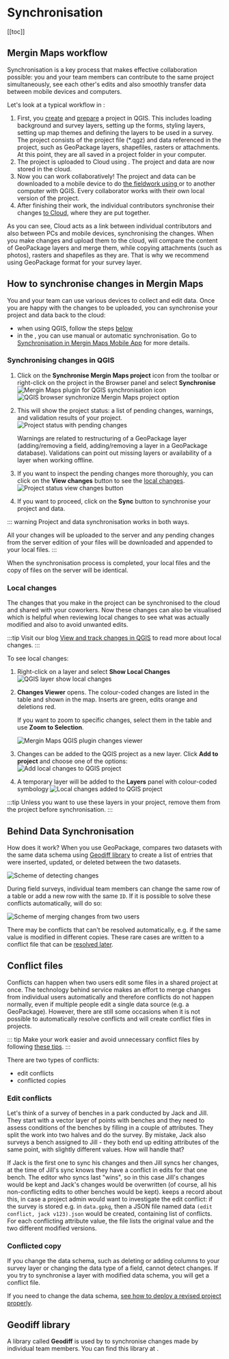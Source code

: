 # Synchronisation
[[toc]]

## Mergin Maps workflow
Synchronisation is a key process that makes effective collaboration possible: you and your team members can contribute to the same project simultaneously, see each other's edits and also smoothly transfer data between mobile devices and computers.

Let's look at a typical workflow in <MainPlatformNameLink />:
1. First, you [create](./create-project/#create-a-project-in-qgis) and [prepare](../gis/features/) a <MainPlatformName /> project in QGIS. This includes loading background and survey layers, setting up the forms, styling layers, setting up map themes and defining the layers to be used in a survey. The <MainPlatformName /> project consists of the project file (*.qgz) and data referenced in the project, such as GeoPackage layers, shapefiles, rasters or attachments. At this point, they are all saved in a project folder in your computer.
2. The <MainPlatformName /> project is uploaded to <MainPlatformNameLink /> Cloud using [<QGISPluginName />](./plugin/). The project and data are now stored in the cloud.
3. Now you can work collaboratively! The project and data can be downloaded to a mobile device to do [the fieldwork using <MobileAppName /> ](../tutorials/mobile/) or to another computer with QGIS. Every collaborator works with their own local version of the project.
4. After finishing their work, the individual contributors synchronise their changes [to <MainPlatformName /> Cloud](../tutorials/mobile/#saving-data-to-the-cloud), where they are put together.

As you can see, <MainPlatformName /> Cloud acts as a link between individual contributors and also between PCs and mobile devices, synchronising the changes. When you make changes and upload them to the cloud, <MainPlatformNameLink /> will compare the content of GeoPackage layers and merge them, while copying attachments (such as photos), rasters and shapefiles as they are. That is why we recommend using GeoPackage format for your survey layer.


## How to synchronise changes in Mergin Maps
You and your team can use various devices to collect and edit data. Once you are happy with the changes to be uploaded, you can synchronise your project and data back to the cloud:
- when using QGIS, follow the steps [below](#synchronising-changes-in-qgis) 
- in the <MobileAppNameShort />, you can use manual or automatic synchronisation. Go to [Synchronisation in Mergin Maps Mobile App](../field/autosync/) for more details.

### Synchronising changes in QGIS

1. Click on the **Synchronise Mergin Maps project** icon from the <QGISPluginName /> toolbar or right-click on the project in the Browser panel and select **Synchronise**
   ![Mergin Maps plugin for QGIS synchronisation icon](./sync-status-toolbar.jpg "Mergin Maps plugin for QGIS synchronisation icon")
   ![QGIS browser synchronize Mergin Maps project option](./project-sync-2.jpg "QGIS browser synchronize Mergin Maps project option")

2. This will show the project status: a list of pending changes, warnings, and validation results of your project.
   ![Project status with pending changes](./project-sync.jpg "Project status with pending changes")

   Warnings are related to restructuring of a GeoPackage layer (adding/removing a field, adding/removing a layer in a GeoPackage database). Validations can point out missing layers or availability of a layer when working offline.

3. If you want to inspect the pending changes more thoroughly, you can click on the **View changes** button to see the [local changes](#local-changes).
   ![Project status view changes button](./project-sync-view-changes.jpg "Project status view changes button")

4. If you want to proceed, click on the **Sync** button to synchronise your project and data.
  
::: warning
Project and data synchronisation works in both ways.

All your changes will be uploaded to the server and any pending changes from the server edition of your files will be downloaded and appended to your local files.
:::

When the synchronisation process is completed, your local files and the copy of files on the server will be identical.

### Local changes
<SinceBadge type="Plugin" version="2022.4" />
The changes that you make in the project can be synchronised to the cloud and shared with your coworkers. Now these changes can also be visualised which is helpful when reviewing local changes to see what was actually modified and also to avoid unwanted edits.

:::tip
Visit our blog [View and track changes in QGIS](https://www.lutraconsulting.co.uk/blog/2022/11/08/mergin-maps-local-changes/) to read more about local changes.
:::

To see local changes:
1. Right-click on a layer and select **Show Local Changes** 
   ![QGIS layer show local changes](./plugin-local-changes.jpg "QGIS layer show local changes")

2. **Changes Viewer** opens. The colour-coded changes are listed in the table and shown in the map. Inserts are green, edits orange and deletions red.

   If you want to zoom to specific changes, select them in the table and use **Zoom to Selection**.
   
   ![Mergin Maps QGIS plugin changes viewer](./plugin-changes-viewer.jpg "Mergin Maps QGIS plugin changes viewer")

3. Changes can be added to the QGIS project as a new layer. Click **Add to project** and choose one of the options:
   ![Add local changes to QGIS project](./plugin-changes-viewer-add.jpg "Add local changes to QGIS project")
   
4. A temporary layer will be added to the **Layers** panel with colour-coded symbology
   ![Local changes added to QGIS project](./plugin-local-changes-added.jpg "Local changes added to QGIS project")
   
:::tip
Unless you want to use these layers in your <MainPlatformName /> project, remove them from the project before synchronisation.
:::

## Behind Data Synchronisation
How does it work? When you use GeoPackage, <MainPlatformNameLink /> compares two datasets with the same data schema using [Geodiff library](#geodiff-library) to create a list of entries that were inserted, updated, or deleted between the two datasets. 

![Scheme of detecting changes](./geodiff-diff.jpg "Scheme of detecting changes")

During field surveys, individual team members can change the same row of a table or add a new row with the same `ID`. If it is possible to solve these conflicts automatically, <MainPlatformName /> will do so:

![Scheme of merging changes from two users](./geodiff-rebase.jpg "Scheme of merging changes from two users")

There may be conflicts that can't be resolved automatically, e.g. if the same value is modified in different copies. These rare cases are written to a conflict file that can be [resolved later](./missing-data/#there-are-conflict-files-in-the-folder).

## Conflict files
Conflicts can happen when two users edit some files in a shared project at once. The technology behind <MainPlatformNameLink /> service makes an effort to merge changes from individual users automatically and therefore conflicts do not happen normally, even if multiple people edit a single data source (e.g. a GeoPackage). However, there are still some occasions when it is not possible to automatically resolve conflicts and <MainPlatformName /> will create conflict files in projects.

::: tip
Make your work easier and avoid unnecessary conflict files by following [these tips](../layer/best-practice/).
:::

There are two types of conflicts:
- edit conflicts
- conflicted copies

### Edit conflicts
Let's think of a survey of benches in a park conducted by Jack and Jill. They start with a vector layer of points with benches and they need to assess conditions of the benches by filling in a couple of attributes. They split the work into two halves and do the survey. By mistake, Jack also surveys a bench assigned to Jill - they both end up editing attributes of the same point, with slightly different values. How will <MainPlatformName /> handle that?

<!-- TODO: illustration of edits - diamond shape - base, Jack, Jill, result -->

If Jack is the first one to sync his changes and then Jill syncs her changes, at the time of Jill's sync <MainPlatformName /> knows they have a conflict in edits for that one bench. The editor who syncs last "wins", so in this case Jill's changes would be kept and Jack's changes would be overwritten (of course, all his non-conflicting edits to other benches would be kept). <MainPlatformName /> keeps a record about this, in case a project admin would want to investigate the edit conflict: if the survey is stored e.g. in `data.gpkg`, then a JSON file named data `(edit conflict, jack v123).json` would be created, containing list of conflicts. For each conflicting attribute value, the file lists the original value and the two different modified versions.

### Conflicted copy
If you change the data schema, such as deleting or adding columns to your survey layer or changing the data type of a field, <MainPlatformName /> cannot detect changes. If you try to synchronise a layer with modified data schema, you will get a conflict file.

If you need to change the data schema, [see how to deploy a revised project properly](./deploy-new-project/).
 
<!-- TODO: example when that happens (change of database schema) -->

## Geodiff library
A library called **Geodiff** is used by <MainPlatformNameLink /> to synchronise changes made by individual team members. You can find this library at <GitHubRepo id="MerginMaps/geodiff" /> .
